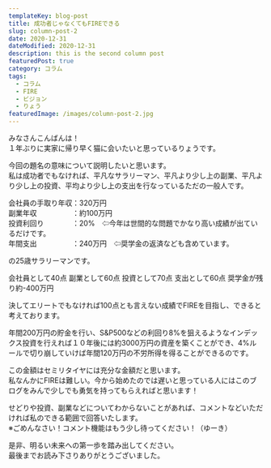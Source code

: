 ```yaml
---
templateKey: blog-post
title: 成功者じゃなくてもFIREできる
slug: column-post-2
date: 2020-12-31
dateModified: 2020-12-31
description: this is the second column post
featuredPost: true
category: コラム
tags:
  - コラム
  - FIRE
  - ビジョン
  - りょう
featuredImage: /images/column-post-2.jpg
---
```

みなさんこんばんは！<br>
１年ぶりに実家に帰り早く猫に会いたいと思っているりょうです。

今回の題名の意味について説明したいと思います。<br>
私は成功者でもなければ、平凡なサラリーマン、平凡より少し上の副業、平凡より少し上の投資、平均より少し上の支出を行なっているただの一般人です。

会社員の手取り年収：320万円<br>
副業年収　　　　　：約100万円<br>
投資利回り　　　　：20%　⇦今年は世間的な問題でかなり高い成績が出ているだけです。<br>
年間支出　　　　　：240万円　⇦奨学金の返済なども含めています。

の25歳サラリーマンです。

会社員として40点
副業として60点
投資として70点
支出として60点
奨学金が残り約-400万円

決してエリートでもなければ100点とも言えない成績でFIREを目指し、できると考えております。

年間200万円の貯金を行い、S&P500などの利回り8%を狙えるようなインデックス投資を行えれば１０年後には約3000万円の資産を築くことができ、4%ルールで切り崩していけば年間120万円の不労所得を得ることができるのです。

この金額はセミリタイヤには充分な金額だと思います。<br>
私なんかにFIREは難しい。今から始めたのでは遅いと思っている人にはこのブログをみんで少しでも勇気を持ってもらえればと思います！

せどりや投資、副業などについてわからないことがあれば、コメントなどいただければ私のできる範囲で回答いたします。<br>
※ごめんなさい！コメント機能はもう少し待ってください！（ゆーき）

是非、明るい未来への第一歩を踏み出してください。<br>
最後までお読み下さりありがとうございました。